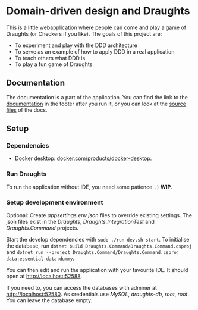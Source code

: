 Domain-driven design and Draughts
==================================
This is a little webapplication where people can come and play a game of Draughts (or Checkers if
you like).
The goals of this project are:
- To experiment and play with the DDD architecture
- To serve as an example of how to apply DDD in a real application
- To teach others what DDD is
- To play a fun game of Draughts


Documentation
--------------
The documentation is a part of the application. You can find the link to the
[documentation](http://localhost:52588/documentation) in the footer after you run it, or you can
look at the [source files](/Draughts/Application/Documentation/Views) of the docs.


Setup
------
### Dependencies
- Docker desktop:
  [docker.com/products/docker-desktop](https://www.docker.com/products/docker-desktop).

### Run Draughts
To run the application without IDE, you need some patience `;)` __WIP__.

### Setup development environment
Optional: Create _appsettings.env.json_ files to override existing settings.
The json files exist in the _Draughts_, _Draughts.IntegrationTest_ and _Draughts.Command_ projects.

Start the develop dependencies with `sudo ./run-dev.sh start`.
To initialise the database, run `dotnet build Draughts.Command/Draughts.Command.csproj`
and `dotnet run --project Draughts.Command/Draughts.Command.csproj data:essential data:dummy`.

You can then edit and run the application with your favourite IDE. It should open at
<http://localhost:52588>.

If you need to, you can access the databases with adminer at
[http://localhost:52580](http://localhost:52580/?server=draughts-db&username=root).
As credentials use _MySQL_, _draughts-db_, _root_, _root_. You can leave the database empty.

